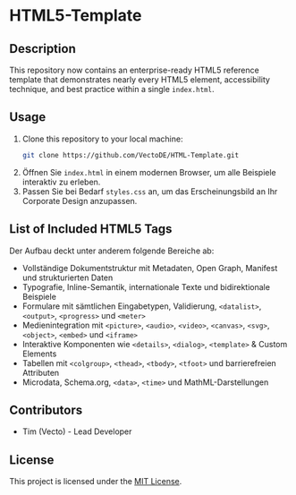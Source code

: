 # HTML5-Template
## Description
This repository now contains an enterprise-ready HTML5 reference template that demonstrates nearly every HTML5 element, accessibility technique, and best practice within a single `index.html`.

## Usage
1. Clone this repository to your local machine:
   ```bash
   git clone https://github.com/VectoDE/HTML-Template.git
   ```
2. Öffnen Sie `index.html` in einem modernen Browser, um alle Beispiele interaktiv zu erleben.
3. Passen Sie bei Bedarf `styles.css` an, um das Erscheinungsbild an Ihr Corporate Design anzupassen.

## List of Included HTML5 Tags
Der Aufbau deckt unter anderem folgende Bereiche ab:
- Vollständige Dokumentstruktur mit Metadaten, Open Graph, Manifest und strukturierten Daten
- Typografie, Inline-Semantik, internationale Texte und bidirektionale Beispiele
- Formulare mit sämtlichen Eingabetypen, Validierung, `<datalist>`, `<output>`, `<progress>` und `<meter>`
- Medienintegration mit `<picture>`, `<audio>`, `<video>`, `<canvas>`, `<svg>`, `<object>`, `<embed>` und `<iframe>`
- Interaktive Komponenten wie `<details>`, `<dialog>`, `<template>` &amp; Custom Elements
- Tabellen mit `<colgroup>`, `<thead>`, `<tbody>`, `<tfoot>` und barrierefreien Attributen
- Microdata, Schema.org, `<data>`, `<time>` und MathML-Darstellungen

## Contributors
- Tim (Vecto) - Lead Developer

## License
This project is licensed under the [MIT License](https://github.com/VectoDE/HTML-Template/blob/main/LICENSE).
